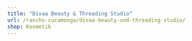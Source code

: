 ```yaml
---
title: "Divaa Beauty & Threading Studio"
url: /rancho-cucamonga/divaa-beauty-und-threading-studio/
shop: Kosmetik
---
```

